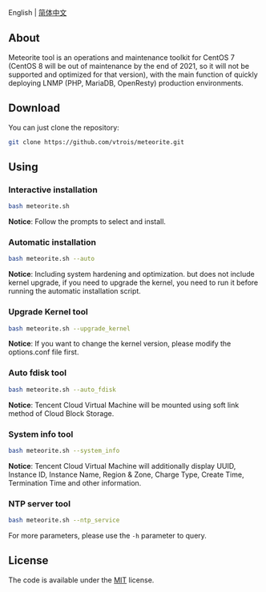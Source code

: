 English | [简体中文](README.zh-CN.md)

## About

Meteorite tool is an operations and maintenance toolkit for CentOS 7 (CentOS 8 will be out of maintenance by the end of 2021, so it will not be supported and optimized for that version), with the main function of quickly deploying LNMP (PHP, MariaDB, OpenResty) production environments.

## Download

You can just clone the repository:

```sh
git clone https://github.com/vtrois/meteorite.git
```

## Using

### Interactive installation

```sh
bash meteorite.sh
```

**Notice**: Follow the prompts to select and install.

### Automatic installation

```sh
bash meteorite.sh --auto
```

**Notice**: Including system hardening and optimization. but does not include kernel upgrade, if you need to upgrade the kernel, you need to run it before running the automatic installation script.

### Upgrade Kernel tool

```sh
bash meteorite.sh --upgrade_kernel
```

**Notice**: If you want to change the kernel version, please modify the options.conf file first.

### Auto fdisk tool

```sh
bash meteorite.sh --auto_fdisk
```

**Notice**: Tencent Cloud Virtual Machine will be mounted using soft link method of Cloud Block Storage.

### System info tool

```sh
bash meteorite.sh --system_info
```

**Notice**: Tencent Cloud Virtual Machine will additionally display UUID, Instance ID, Instance Name, Region & Zone, Charge Type, Create Time, Termination Time and other information.

### NTP server tool

```sh
bash meteorite.sh --ntp_service
```

For more parameters, please use the `-h` parameter to query.

## License

The code is available under the [MIT](https://github.com/vtrois/meteorite/blob/main/LICENSE) license.